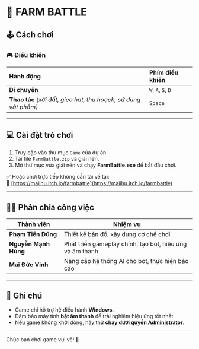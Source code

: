 # 🌾 FARM BATTLE

## 🕹️ Cách chơi

### 🎮 Điều khiển

| Hành động | Phím điều khiển |
|:----------|:----------------|
| **Di chuyển** | `W`, `A`, `S`, `D` |
| **Thao tác** *(xới đất, gieo hạt, thu hoạch, sử dụng vật phẩm)* | `Space` |

---

## 💻 Cài đặt trò chơi

1. Truy cập vào thư mục `Game` của dự án.
2. Tải file `FarmBattle.zip` và giải nén.
3. Mở thư mục vừa giải nén và chạy **FarmBattle.exe** để bắt đầu chơi.

✅ Hoặc chơi trực tiếp không cần tải về tại:  
🔗 [https://maiihu.itch.io/farmbattle](https://maiihu.itch.io/farmbattle)

---

## 👨‍💻 Phân chia công việc

| Thành viên | Nhiệm vụ |
|------------|----------|
| **Phạm Tiến Dũng** | Thiết kế bản đồ, xây dựng cơ chế chơi |
| **Nguyễn Mạnh Hùng** | Phát triển gameplay chính, tạo bot, hiệu ứng và âm thanh |
| **Mai Đức Vinh** | Nâng cấp hệ thống AI cho bot, thực hiện báo cáo |

---

## 📌 Ghi chú

- Game chỉ hỗ trợ hệ điều hành **Windows**.
- Đảm bảo máy tính **bật âm thanh** để trải nghiệm hiệu ứng tốt nhất.
- Nếu game không khởi động, hãy thử **chạy dưới quyền Administrator**.

---

Chúc bạn chơi game vui vẻ! 🎉
